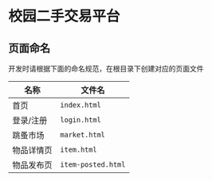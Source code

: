 # 校园二手交易平台

## 页面命名

开发时请根据下面的命名规范，在根目录下创建对应的页面文件

| 名称 | 文件名 |
|-|-|
|首页|`index.html`|
|登录/注册|`login.html`|
|跳蚤市场|`market.html`|
|物品详情页|`item.html`|
|物品发布页|`item-posted.html`|
